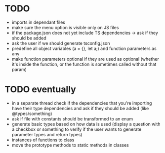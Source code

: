 # TODO

* imports in dependant files 
* make sure the menu option is visible only on JS files
* if the package.json does not yet include TS dependencies -> ask if they should be added
* ask the user if we should generate tsconfig.json
* predefine all object variables (a = {}, let a;) and function parameters as any
* make function parameters optional if they are used as optional (whether it's inside the function, or the function is sometimes called without that param)

# TODO eventually
* in a separate thread check if the dependencies that you're importing
have their type dependencies and ask if they should be added (like @types/something)
* ask if file with constants should be transformed to an enum
* generate basic types based on how data is used 
(display a question with a checkbox or something to verify if the user wants to generate parameter types and return types)
* instances of functions to class
* move the prototype methods to static methods in classes
